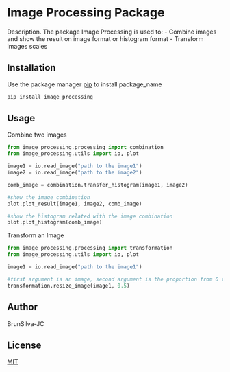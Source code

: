 # Image Processing Package

Description. 
The package Image Processing is used to:
	- Combine images and show the result on image format or histogram format
	- Transform images scales

## Installation

Use the package manager [pip](https://pip.pypa.io/en/stable/) to install package_name

```bash
pip install image_processing
```

## Usage

Combine two images
```python
from image_processing.processing import combination
from image_processing.utils import io, plot

image1 = io.read_image("path to the image1")
image2 = io.read_image("path to the image2")

comb_image = combination.transfer_histogram(image1, image2)

#show the image combination
plot.plot_result(image1, image2, comb_image)

#show the histogram related with the image combination
plot.plot_histogram(comb_image)
```

Transform an Image
```python
from image_processing.processing import transformation
from image_processing.utils import io, plot

image1 = io.read_image("path to the image1")

#first argument is an image, second argument is the proportion from 0 to 1
transformation.resize_image(image1, 0.5)
```

## Author
BrunSilva-JC

## License
[MIT](https://choosealicense.com/licenses/mit/)